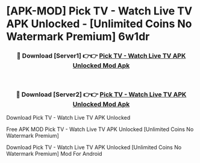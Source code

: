 # [APK-MOD] Pick TV - Watch Live TV APK Unlocked - [Unlimited Coins No Watermark Premium] 6w1dr



<div align="center">
<h3>🔴 Download [Server1] 👉👉 <a href="https://momento.my/?title=Pick_TV_-_Watch_Live_TV_APK_Unlocked">Pick TV - Watch Live TV APK Unlocked Mod Apk</a></h3><br>

<h3>🔴 Download [Server2] 👉👉 <a href="https://momento.my/?title=Pick_TV_-_Watch_Live_TV_APK_Unlocked">Pick TV - Watch Live TV APK Unlocked Mod Apk</a></h3>
</div>



Download Pick TV - Watch Live TV APK Unlocked 

Free APK MOD Pick TV - Watch Live TV APK Unlocked [Unlimited Coins No Watermark Premium]

Download Pick TV - Watch Live TV APK Unlocked [Unlimited Coins No Watermark Premium] Mod For Android
